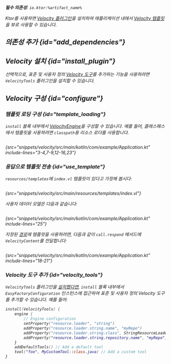 [//]: # (title: Velocity)

<show-structure for="chapter" depth="2"/>
<primary-label ref="server-plugin"/>

[velocity_engine]: https://velocity.apache.org/engine/devel/apidocs/org/apache/velocity/app/VelocityEngine.html

<var name="plugin_name" value="Velocity"/>
<var name="package_name" value="io.ktor.server.velocity"/>
<var name="artifact_name" value="ktor-server-velocity"/>

<tldr>
<p>
<b>필수 의존성</b>: <code>io.ktor:%artifact_name%</code>
</p>
<var name="example_name" value="velocity"/>
<include from="lib.topic" element-id="download_example"/>
<include from="lib.topic" element-id="native_server_not_supported"/>
</tldr>

Ktor를 사용하면 [Velocity 플러그인](https://api.ktor.io/ktor-server/ktor-server-plugins/ktor-server-velocity/io.ktor.server.velocity/-velocity)을 설치하여 애플리케이션 내에서 [Velocity 템플릿](https://velocity.apache.org/engine/)을 뷰로 사용할 수 있습니다.

## 의존성 추가 {id="add_dependencies"}

<include from="lib.topic" element-id="add_ktor_artifact_intro"/>
<include from="lib.topic" element-id="add_ktor_artifact"/>

## Velocity 설치 {id="install_plugin"}

<include from="lib.topic" element-id="install_plugin"/>

선택적으로, 표준 및 사용자 정의 [Velocity 도구](#velocity_tools)를 추가하는 기능을 사용하려면 `VelocityTools` 플러그인을 설치할 수 있습니다.

## Velocity 구성 {id="configure"}
### 템플릿 로딩 구성 {id="template_loading"}
`install` 블록 내부에서 [VelocityEngine][velocity_engine]을 구성할 수 있습니다. 예를 들어, 클래스패스에서 템플릿을 사용하려면 `classpath`용 리소스 로더를 사용합니다.
```kotlin
```
{src="snippets/velocity/src/main/kotlin/com/example/Application.kt" include-lines="3-4,7-9,12-16,23"}

### 응답으로 템플릿 전송 {id="use_template"}
`resources/templates`에 `index.vl` 템플릿이 있다고 가정해 봅시다:
```html
```
{src="snippets/velocity/src/main/resources/templates/index.vl"}

사용자 데이터 모델은 다음과 같습니다:
```kotlin
```
{src="snippets/velocity/src/main/kotlin/com/example/Application.kt" include-lines="25"}

지정된 [경로](server-routing.md)에 템플릿을 사용하려면, 다음과 같이 `call.respond` 메서드에 `VelocityContent`를 전달합니다:
```kotlin
```
{src="snippets/velocity/src/main/kotlin/com/example/Application.kt" include-lines="18-21"}

### Velocity 도구 추가 {id="velocity_tools"}

`VelocityTools` 플러그인을 [설치했다면](#install_plugin), `install` 블록 내부에서 `EasyFactoryConfiguration` 인스턴스에 접근하여 표준 및 사용자 정의 Velocity 도구를 추가할 수 있습니다. 예를 들어:

```kotlin
install(VelocityTools) {
    engine {
        // Engine configuration
        setProperty("resource.loader", "string")
        addProperty("resource.loader.string.name", "myRepo")
        addProperty("resource.loader.string.class", StringResourceLoader::class.java.name)
        addProperty("resource.loader.string.repository.name", "myRepo")
    }
    addDefaultTools() // Add a default tool
    tool("foo", MyCustomTool::class.java) // Add a custom tool
}